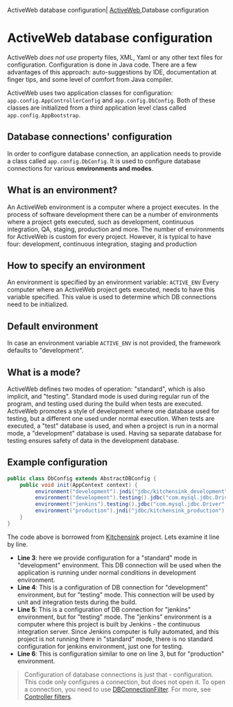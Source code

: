 ActiveWeb database configuration| <a href="/activeweb">ActiveWeb</a>,Database configuration

# ActiveWeb database configuration

<div id="toc"></div>

ActiveWeb *does not use* property files, XML, Yaml or any other text files for configuration. Configuration
is done in Java code. There are a few advantages of this approach: auto-suggestions by IDE, documentation at
finger tips, and some level of comfort from Java compiler.

ActiveWeb uses two application classes for configuration: `app.config.AppControllerConfig` and `app.config.DbConfig`.
Both of these classes are initialized from a third application level class called `app.config.AppBootstrap`.

## Database connections' configuration

In order to configure database connection, an application needs to provide a class called `app.config.DbConfig`.
It is used to configure database connections for various **environments and modes**.

## What is an environment?

An ActiveWeb environment is a computer where a project executes. In the process of software development there can be a
number of environments where a project gets executed, such as development, continuous integration, QA, staging,
production and more. The number of environments for ActiveWeb is custom for every project. However, it is typical to
have four: development, continuous integration, staging and production

## How to specify an environment

An environment is specified by an environment variable: `ACTIVE_ENV` Every computer where an ActiveWeb project gets executed, needs to have this variable specified. This value is used to determine which DB connections need to be initialized.

## Default environment

In case an environment variable `ACTIVE_ENV` is not provided, the framework defaults to "development".

## What is a mode?

ActiveWeb defines two modes of operation: "standard", which is also implicit, and "testing". Standard mode is used
during regular run of the program, and testing used during the build when tests are executed. ActiveWeb promotes a style
of development where one database used for testing, but a different one used under normal execution. When tests are
executed, a "test" database is used, and when a project is run in a normal mode, a "development" database is used.
Having sa separate database for testing ensures safety of data in the development database.

## Example configuration

~~~~ {.java .numberLines .sp-code-number}
public class DbConfig extends AbstractDBConfig {
    public void init(AppContext context) {
         environment("development").jndi("jdbc/kitchensink_development");
         environment("development").testing().jdbc("com.mysql.jdbc.Driver", "jdbc:mysql://localhost/kitchensink_development", "root", "****");
         environment("jenkins").testing().jdbc("com.mysql.jdbc.Driver", "jdbc:mysql://172.30.64.31/kitchensink_jenkins", "root", "****");
         environment("production").jndi("jdbc/kitchensink_production");
    }
}
~~~~

The code above is borrowed from [Kitchensink](https://github.com/javalite/kitchensink) project.
Lets examine it line by line.

-   **Line 3**: here we provide configuration for a "standard" mode in "development" environment. This DB connection will
be used when the application is running under normal conditions in development environment.
-   **Line 4**: This is a configuration of DB connection for "development" environment, but for "testing" mode. This
connection will be used by unit and integration tests during the build.
-   **Line 5**: This is a configuration of DB connection for "jenkins" environment, but for "testing" mode.
The "jenkins" environment is a computer where this project is built by Jenkins - the continuous integration server.
Since Jenkins computer is fully automated, and this project is not running there in "standard" mode, there is no
standard configuration for jenkins environment, just one for testing.
-   **Line 6**: This is configuration similar to one on line 3, but for "production" environment.

> Configuration of database connections is just that - configuration. This code only configures a connection, but
does not open it. To open a connection, you need to use [DBConnectionFilter](https://github.com/javalite/activeweb/blob/master/activeweb/src/main/java/org/javalite/activeweb/controller_filters/DBConnectionFilter.java#DBConnectionFilter).
 For more, see [Controller filters](controller_filters).
